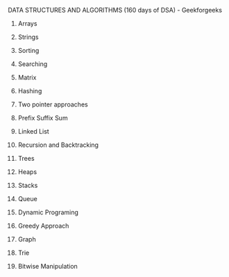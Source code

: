 
DATA STRUCTURES AND ALGORITHMS (160 days of DSA) - Geekforgeeks

1. Arrays

2. Strings

3. Sorting

4. Searching

5. Matrix

6. Hashing

7. Two pointer approaches

8. Prefix Suffix Sum

9. Linked List

10. Recursion  and Backtracking

11. Trees

12. Heaps

13. Stacks 

14. Queue

15. Dynamic Programing

16. Greedy Approach

17. Graph

18. Trie

19. Bitwise Manipulation 

 

    

